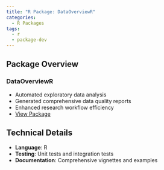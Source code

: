 ```yaml
---
title: "R Package: DataOverviewR"
categories:
  - R Packages
tags:
  - r
  - package-dev
---
```


## Package Overview

### DataOverviewR

- Automated exploratory data analysis
- Generated comprehensive data quality reports
- Enhanced research workflow efficiency
- [View Package](https://github.com/heba-razzak/DataOverviewR)

## Technical Details

- **Language**: R
- **Testing**: Unit tests and integration tests
- **Documentation**: Comprehensive vignettes and examples
